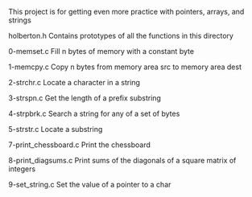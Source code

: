 This project is for getting even more practice with pointers, arrays, and strings

holberton.h
Contains prototypes of all the functions in this directory

0-memset.c
Fill n bytes of memory with a constant byte

1-memcpy.c
Copy n bytes from memory area src to memory area dest

2-strchr.c
Locate a character in a string

3-strspn.c
Get the length of a prefix substring

4-strpbrk.c
Search a string for any of a set of bytes

5-strstr.c
Locate a substring

7-print_chessboard.c
Print the chessboard

8-print_diagsums.c
Print sums of the diagonals of a square matrix of integers

9-set_string.c
Set the value of a pointer to a char
